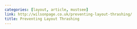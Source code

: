 ```yaml
---
categories: [layout, article, mustsee]
link: http://wilsonpage.co.uk/preventing-layout-thrashing/
title: Preventing Layout Thrashing
---
```

